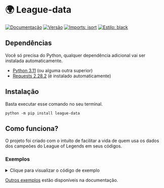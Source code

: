 # 🌍 League-data

[![Documentação](https://readthedocs.org/projects/league-data/badge/?version=latest)](https://league-data.readthedocs.io/en/latest/?badge=latest)
[![Versão](https://img.shields.io/pypi/v/league-data?color=blue)](https://pypi.org/project/league-data/)
[![Imports: isort](https://img.shields.io/badge/imports-isort-%231674b1?style=flat)](https://pycqa.github.io/isort/)
[![Estilo: black](https://img.shields.io/badge/code%20style-black-000000.svg)](https://github.com/psf/black)

## Dependências

Você só precisa do Python, qualquer dependência adicional vai ser instalada automaticamente.

- [Python 3.11](https://www.python.org/downloads/release/python-3112/) (ou alguma outra superior)
- [Requests 2.28.2](https://requests.readthedocs.io/en/latest/) (é instalado automaticamente)

## Instalação

Basta executar esse comando no seu terminal.

    python -m pip install league-data

## Como funciona?

O projeto foi criado com o intuito de facilitar a vida de quem
usa os dados dos campeões do League of Legends em seus códigos.

### Exemplos

<details>
    <summary> Clique para visualizar o código de exemplo </summary> </br>
    
```python
from league_data import League

league = League()
champion = league["zeri"]  # -> <league_data.models.Champion object at ...>
skin = league["ocean song zeri"]  # -> <league_data.models.Skin object at ...>
```

</details>

[Outros exemplos](https://league-data.readthedocs.io/en/latest/#exemplos) estão disponíveis na documentação.